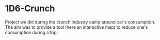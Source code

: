 # 1D6-Crunch
Project we did during the crunch industry camp around car's consumption.
The aim was to provide a tool (here an interactive map) to reduce one's consumption during a trip.
